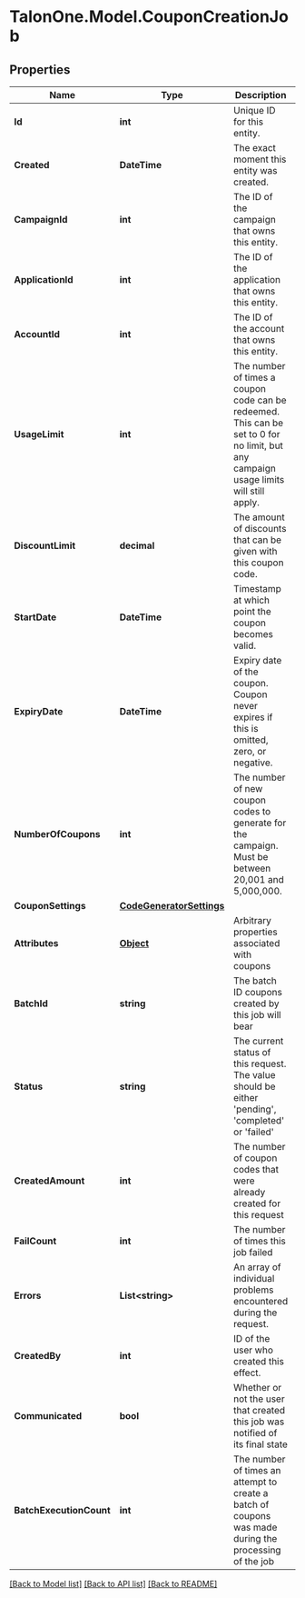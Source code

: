 # TalonOne.Model.CouponCreationJob
## Properties

Name | Type | Description | Notes
------------ | ------------- | ------------- | -------------
**Id** | **int** | Unique ID for this entity. | 
**Created** | **DateTime** | The exact moment this entity was created. | 
**CampaignId** | **int** | The ID of the campaign that owns this entity. | 
**ApplicationId** | **int** | The ID of the application that owns this entity. | 
**AccountId** | **int** | The ID of the account that owns this entity. | 
**UsageLimit** | **int** | The number of times a coupon code can be redeemed. This can be set to 0 for no limit, but any campaign usage limits will still apply.  | 
**DiscountLimit** | **decimal** | The amount of discounts that can be given with this coupon code.  | [optional] 
**StartDate** | **DateTime** | Timestamp at which point the coupon becomes valid. | [optional] 
**ExpiryDate** | **DateTime** | Expiry date of the coupon. Coupon never expires if this is omitted, zero, or negative. | [optional] 
**NumberOfCoupons** | **int** | The number of new coupon codes to generate for the campaign. Must be between 20,001 and 5,000,000. | 
**CouponSettings** | [**CodeGeneratorSettings**](CodeGeneratorSettings.md) |  | [optional] 
**Attributes** | [**Object**](.md) | Arbitrary properties associated with coupons | 
**BatchId** | **string** | The batch ID coupons created by this job will bear | 
**Status** | **string** | The current status of this request. The value should be either &#39;pending&#39;, &#39;completed&#39; or &#39;failed&#39; | 
**CreatedAmount** | **int** | The number of coupon codes that were already created for this request | 
**FailCount** | **int** | The number of times this job failed | 
**Errors** | **List&lt;string&gt;** | An array of individual problems encountered during the request. | 
**CreatedBy** | **int** | ID of the user who created this effect. | 
**Communicated** | **bool** | Whether or not the user that created this job was notified of its final state | 
**BatchExecutionCount** | **int** | The number of times an attempt to create a batch of coupons was made during the processing of the job | 

[[Back to Model list]](../README.md#documentation-for-models) [[Back to API list]](../README.md#documentation-for-api-endpoints) [[Back to README]](../README.md)

